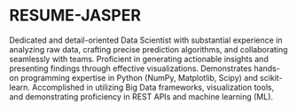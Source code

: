 # RESUME-JASPER
﻿Dedicated and detail-oriented Data Scientist with substantial experience in analyzing raw data, crafting precise prediction algorithms, and collaborating seamlessly with teams. Proficient in generating actionable insights and presenting findings through effective visualizations. Demonstrates hands-on programming expertise in Python (NumPy, Matplotlib, Scipy) and scikit-learn. Accomplished in utilizing Big Data frameworks, visualization tools, and demonstrating proficiency in REST APIs and machine learning (ML).
